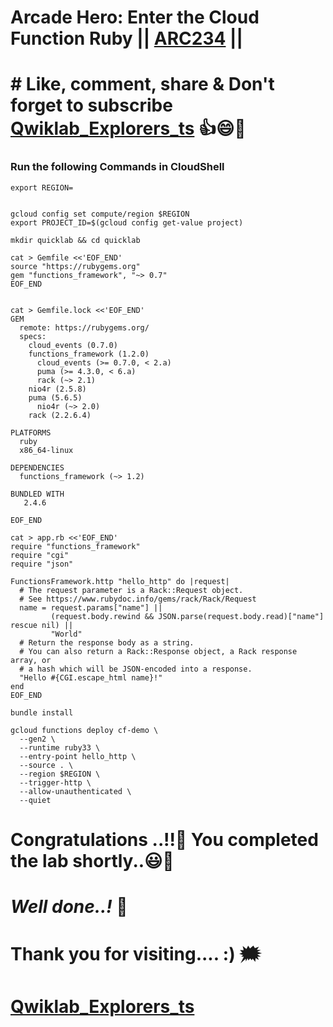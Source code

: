 # Arcade Hero: Enter the Cloud Function Ruby || [ARC234](https://www.cloudskillsboost.google/focuses/98836?catalog_rank=%7B%22rank%22%3A1%2C%22num_filters%22%3A0%2C%22has_search%22%3Atrue%7D&parent=catalog&search_id=34942183) ||

# # Like, comment, share & Don't forget to subscribe [Qwiklab_Explorers_ts](https://youtube.com/@titashshil?si=RgamNu1dc9jVIbJN) 👍😄🤝

### Run the following Commands in CloudShell

```
export REGION=
```
```

gcloud config set compute/region $REGION
export PROJECT_ID=$(gcloud config get-value project)

mkdir quicklab && cd quicklab

cat > Gemfile <<'EOF_END'
source "https://rubygems.org"
gem "functions_framework", "~> 0.7"
EOF_END


cat > Gemfile.lock <<'EOF_END'
GEM
  remote: https://rubygems.org/
  specs:
    cloud_events (0.7.0)
    functions_framework (1.2.0)
      cloud_events (>= 0.7.0, < 2.a)
      puma (>= 4.3.0, < 6.a)
      rack (~> 2.1)
    nio4r (2.5.8)
    puma (5.6.5)
      nio4r (~> 2.0)
    rack (2.2.6.4)

PLATFORMS
  ruby
  x86_64-linux

DEPENDENCIES
  functions_framework (~> 1.2)

BUNDLED WITH
   2.4.6

EOF_END

cat > app.rb <<'EOF_END'
require "functions_framework"
require "cgi"
require "json"

FunctionsFramework.http "hello_http" do |request|
  # The request parameter is a Rack::Request object.
  # See https://www.rubydoc.info/gems/rack/Rack/Request
  name = request.params["name"] ||
         (request.body.rewind && JSON.parse(request.body.read)["name"] rescue nil) ||
         "World"
  # Return the response body as a string.
  # You can also return a Rack::Response object, a Rack response array, or
  # a hash which will be JSON-encoded into a response.
  "Hello #{CGI.escape_html name}!"
end
EOF_END

bundle install

gcloud functions deploy cf-demo \
  --gen2 \
  --runtime ruby33 \
  --entry-point hello_http \
  --source . \
  --region $REGION \
  --trigger-http \
  --allow-unauthenticated \
  --quiet

```

# Congratulations ..!!🎉  You completed the lab shortly..😃💯

# *Well done..!* 👏

# Thank you for visiting.... :) 🗯️

# [Qwiklab_Explorers_ts](https://youtube.com/@titashshil?si=RgamNu1dc9jVIbJN)
